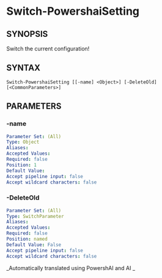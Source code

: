 ﻿---
external help file: powershai-help.xml
schema: 2.0.0
powershai: true
---

# Switch-PowershaiSetting

## SYNOPSIS <!--!= @#Synop !-->
Switch the current configuration!

## SYNTAX <!--!= @#Syntax !-->

```
Switch-PowershaiSetting [[-name] <Object>] [-DeleteOld] [<CommonParameters>]
```

## PARAMETERS <!--!= @#Params !-->

### -name

```yml
Parameter Set: (All)
Type: Object
Aliases: 
Accepted Values: 
Required: false
Position: 1
Default Value: 
Accept pipeline input: false
Accept wildcard characters: false
```

### -DeleteOld

```yml
Parameter Set: (All)
Type: SwitchParameter
Aliases: 
Accepted Values: 
Required: false
Position: named
Default Value: False
Accept pipeline input: false
Accept wildcard characters: false
```


<!--PowershaiAiDocBlockStart-->
_Automatically translated using PowershAI and AI
_
<!--PowershaiAiDocBlockEnd-->
